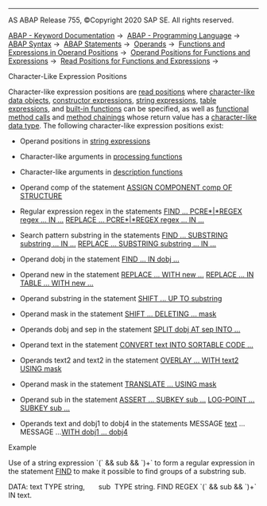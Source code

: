   

* * *

AS ABAP Release 755, ©Copyright 2020 SAP SE. All rights reserved.

[ABAP - Keyword Documentation](https://help.sap.com/doc/abapdocu_755_index_htm/7.55/en-US/abenabap.htm) →  [ABAP - Programming Language](https://help.sap.com/doc/abapdocu_755_index_htm/7.55/en-US/abenabap_reference.htm) →  [ABAP Syntax](https://help.sap.com/doc/abapdocu_755_index_htm/7.55/en-US/abenabap_syntax.htm) →  [ABAP Statements](https://help.sap.com/doc/abapdocu_755_index_htm/7.55/en-US/abenabap_statements.htm) →  [Operands](https://help.sap.com/doc/abapdocu_755_index_htm/7.55/en-US/abenoperands.htm) →  [Functions and Expressions in Operand Positions](https://help.sap.com/doc/abapdocu_755_index_htm/7.55/en-US/abenoperands_expressions.htm) →  [Operand Positions for Functions and Expressions](https://help.sap.com/doc/abapdocu_755_index_htm/7.55/en-US/abenexpression_positions.htm) →  [Read Positions for Functions and Expressions](https://help.sap.com/doc/abapdocu_755_index_htm/7.55/en-US/abenexpression_positions_read.htm) → 

Character-Like Expression Positions

Character-like expression positions are [read positions](https://help.sap.com/doc/abapdocu_755_index_htm/7.55/en-US/abenreading_position_glosry.htm "Glossary Entry") where [character-like data objects](https://help.sap.com/doc/abapdocu_755_index_htm/7.55/en-US/abencharlike_data_object_glosry.htm "Glossary Entry"), [constructor expressions](https://help.sap.com/doc/abapdocu_755_index_htm/7.55/en-US/abenconstructor_expression_glosry.htm "Glossary Entry"), [string expressions](https://help.sap.com/doc/abapdocu_755_index_htm/7.55/en-US/abenstring_expression_glosry.htm "Glossary Entry"), [table expressions](https://help.sap.com/doc/abapdocu_755_index_htm/7.55/en-US/abentable_expression_glosry.htm "Glossary Entry"), and [built-in functions](https://help.sap.com/doc/abapdocu_755_index_htm/7.55/en-US/abenbuiltin_function_glosry.htm "Glossary Entry") can be specified, as well as [functional method calls](https://help.sap.com/doc/abapdocu_755_index_htm/7.55/en-US/abenfunctional_method_call_glosry.htm "Glossary Entry") and [method chainings](https://help.sap.com/doc/abapdocu_755_index_htm/7.55/en-US/abenmethod_chaining_glosry.htm "Glossary Entry") whose return value has a [character-like data type](https://help.sap.com/doc/abapdocu_755_index_htm/7.55/en-US/abencharlike_data_type_glosry.htm "Glossary Entry"). The following character-like expression positions exist:

-   Operand positions in [string expressions](https://help.sap.com/doc/abapdocu_755_index_htm/7.55/en-US/abapcompute_string.htm)

-   Character-like arguments in [processing functions](https://help.sap.com/doc/abapdocu_755_index_htm/7.55/en-US/abenprocess_functions.htm)

-   Character-like arguments in [description functions](https://help.sap.com/doc/abapdocu_755_index_htm/7.55/en-US/abendescriptive_functions.htm)

-   Operand comp of the statement
    [ASSIGN COMPONENT comp OF STRUCTURE](https://help.sap.com/doc/abapdocu_755_index_htm/7.55/en-US/abapassign_mem_area_dynamic_dobj.htm)

-   Regular expression regex in the statements
    [FIND ... PCRE*|*REGEX regex ... IN ...](https://help.sap.com/doc/abapdocu_755_index_htm/7.55/en-US/abapfind_pattern.htm)
    [REPLACE ... PCRE*|*REGEX regex ... IN ...](https://help.sap.com/doc/abapdocu_755_index_htm/7.55/en-US/abapreplace_pattern.htm)

-   Search pattern substring in the statements
    [FIND ... SUBSTRING substring ... IN ...](https://help.sap.com/doc/abapdocu_755_index_htm/7.55/en-US/abapfind_pattern.htm)
    [REPLACE ... SUBSTRING substring ... IN ...](https://help.sap.com/doc/abapdocu_755_index_htm/7.55/en-US/abapreplace_pattern.htm)

-   Operand dobj in the statement
    [FIND ... IN dobj ...](https://help.sap.com/doc/abapdocu_755_index_htm/7.55/en-US/abapfind.htm)

-   Operand new in the statement
    [REPLACE ... WITH new ...](https://help.sap.com/doc/abapdocu_755_index_htm/7.55/en-US/abapreplace.htm)
    [REPLACE ... IN TABLE ... WITH new ...](https://help.sap.com/doc/abapdocu_755_index_htm/7.55/en-US/abapreplace_itab.htm)

-   Operand substring in the statement
    [SHIFT ... UP TO substring](https://help.sap.com/doc/abapdocu_755_index_htm/7.55/en-US/abapshift_places.htm)

-   Operand mask in the statement
    [SHIFT ... DELETING ... mask](https://help.sap.com/doc/abapdocu_755_index_htm/7.55/en-US/abapshift_deleting.htm)

-   Operands dobj and sep in the statement
    [SPLIT dobj AT sep INTO ...](https://help.sap.com/doc/abapdocu_755_index_htm/7.55/en-US/abapsplit.htm)

-   Operand text in the statement
    [CONVERT text INTO SORTABLE CODE ...](https://help.sap.com/doc/abapdocu_755_index_htm/7.55/en-US/abapconvert_text.htm)

-   Operands text2 and text2 in the statement
    [OVERLAY ... WITH text2 USING mask](https://help.sap.com/doc/abapdocu_755_index_htm/7.55/en-US/abapoverlay.htm)

-   Operand mask in the statement
    [TRANSLATE ... USING mask](https://help.sap.com/doc/abapdocu_755_index_htm/7.55/en-US/abaptranslate.htm)

-   Operand sub in the statement
    [ASSERT ... SUBKEY sub ...](https://help.sap.com/doc/abapdocu_755_index_htm/7.55/en-US/abapassert.htm)
    [LOG-POINT ... SUBKEY sub ...](https://help.sap.com/doc/abapdocu_755_index_htm/7.55/en-US/abaplog-point.htm)

-   Operands text and dobj1 to dobj4 in the statements
    MESSAGE [text](https://help.sap.com/doc/abapdocu_755_index_htm/7.55/en-US/abapmessage_text.htm) ...
    MESSAGE ...[WITH dobj1 ... dobj4](https://help.sap.com/doc/abapdocu_755_index_htm/7.55/en-US/abapmessage.htm)

Example

Use of a string expression \`(\` && sub && \`)+\` to form a regular expression in the statement [FIND](https://help.sap.com/doc/abapdocu_755_index_htm/7.55/en-US/abapfind.htm) to make it possible to find groups of a substring sub.

DATA: text TYPE string,
      sub  TYPE string.
FIND REGEX \`(\` && sub && \`)+\` IN text.